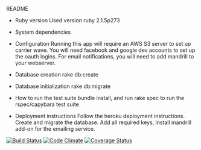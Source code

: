 README

* Ruby version
Used version ruby 2.1.5p273

* System dependencies

* Configuration
Running this app will require an AWS S3 server to set up carrier wave.
You will need facebook and google dev accounts to set up the oauth logins.
For email notifications, you will need to add mandrill to your webserver.

* Database creation
rake db:create

* Database initialization
rake db:migrate

* How to run the test suite
bundle install, and run rake spec to run the rspec/capybara test suite

* Deployment instructions
Follow the heroku deployment instructions.  Create and migrate the database.
Add all required keys, install mandrill add-on for the emailing service.

[![Build Status](https://travis-ci.org/SensitiveLion/cardboard.svg?branch=master)](https://travis-ci.org/SensitiveLion/cardboard) [![Code Climate](https://codeclimate.com/github/SensitiveLion/cardboard.png)](https://codeclimate.com/github/SensitiveLion/cardboard) [![Coverage Status](https://coveralls.io/repos/SensitiveLion/cardboard/badge.png)](https://coveralls.io/r/SensitiveLion/cardboard)
